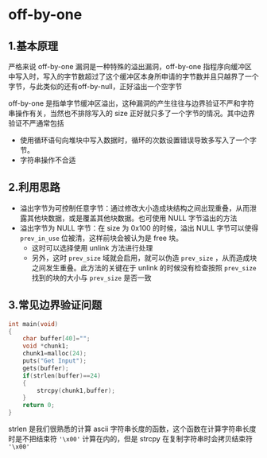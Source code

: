 # off-by-one

## 1.基本原理

严格来说 off-by-one 漏洞是一种特殊的溢出漏洞，off-by-one 指程序向缓冲区中写入时，写入的字节数超过了这个缓冲区本身所申请的字节数并且只越界了一个字节，与此类似的还有off-by-null，正好溢出一个空字节

off-by-one 是指单字节缓冲区溢出，这种漏洞的产生往往与边界验证不严和字符串操作有关，当然也不排除写入的 size 正好就只多了一个字节的情况。其中边界验证不严通常包括

- 使用循环语句向堆块中写入数据时，循环的次数设置错误导致多写入了一个字节。
- 字符串操作不合适

## 2.利用思路

- 溢出字节为可控制任意字节：通过修改大小造成块结构之间出现重叠，从而泄露其他块数据，或是覆盖其他块数据。也可使用 NULL 字节溢出的方法
- 溢出字节为 NULL 字节：在 size 为 0x100 的时候，溢出 NULL 字节可以使得 `prev_in_use` 位被清，这样前块会被认为是 free 块。
  - 这时可以选择使用 unlink 方法进行处理
  - 另外，这时 `prev_size` 域就会启用，就可以伪造 `prev_size` ，从而造成块之间发生重叠。此方法的关键在于 unlink 的时候没有检查按照 `prev_size` 找到的块的大小与 `prev_size` 是否一致



## 3.常见边界验证问题

```c
int main(void)
{
    char buffer[40]="";
    void *chunk1;
    chunk1=malloc(24);
    puts("Get Input");
    gets(buffer);
    if(strlen(buffer)==24)
    {
        strcpy(chunk1,buffer);
    }
    return 0;
}
```

strlen 是我们很熟悉的计算 ascii 字符串长度的函数，这个函数在计算字符串长度时是不把结束符 `'\x00'` 计算在内的，但是 strcpy 在复制字符串时会拷贝结束符 `'\x00'`